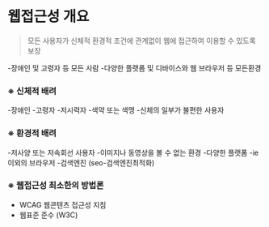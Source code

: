 # 웹접근성 개요

> 모든 사용자가 신체적 환경적 조건에 관계없이 웹에 접근하여 이용할 수 있도록 보장

-장애인 및 고령자 등 모든 사람
-다양한 플랫폼 및 디바이스와 웹 브라우저 등 모든환경
<br>
### ※ 신체적 배려
-장애인
-고령자
-저시력자
-색약 또는 색맹
-신체의 일부가 불편한 사용자
<br>
### ※ 환경적 배려
-저사양 또는 저속회선 사용자
-이미지나 동영상을 볼 수 없는 환경
-다양한 플랫폼
-ie 이외의 브라우저
-검색엔진 (seo-검색엔진최적화)
<br>
### ※ 웹접근성 최소한의 방법론
- WCAG 웹콘텐츠 접근성 지침
- 웹표준 준수 (W3C)